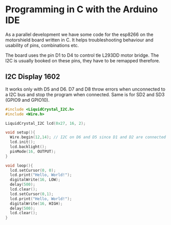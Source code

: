 # Programming in C with the Arduino IDE

As a parallel development we have some code for the esp8266 on the motorshield board written in C. It helps troubleshooting behaviour and usability of pins, combinations etc.

The board uses the pin D1 to D4 to control tle L293DD motor bridge. The I2C is usually booked on these pins, they have to be remapped therefore.

## I2C Display 1602

It works only with D5 and D6. D7 and D8 throw errors when unconnected to a I2C bus and stop the program when connected. Same is for SD2 and SD3 (GPIO9 and GPIO10).

``` c
#include <LiquidCrystal_I2C.h>
#include <Wire.h>

LiquidCrystal_I2C lcd(0x27, 16, 2);

void setup(){
  Wire.begin(12,14); // I2C on D6 and D5 since D1 and D2 are connected to the motor driver
  lcd.init();
  lcd.backlight();
  pinMode(16, OUTPUT);
}

void loop(){
  lcd.setCursor(0, 0);
  lcd.print("Hello, World!");
  digitalWrite(16, LOW);
  delay(500);
  lcd.clear();
  lcd.setCursor(0,1);
  lcd.print("Hello, World!");
  digitalWrite(16, HIGH);
  delay(500);
  lcd.clear(); 
}
```
